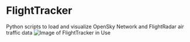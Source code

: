 # FlightTracker
Python scripts to load and visualize OpenSky Network and FlightRadar air traffic data
![Image of FlightTracker in Use]([http://url/to/img.png](https://media.licdn.com/dms/image/D562CAQF_IrITaB9-lA/comment-image-shrink_8192_1280/0/1707455625629?e=1712998800&v=beta&t=Vd5_xuYlhudF1BGrvMWQz6ssc481xGNeF-pAyGIGa6I))
